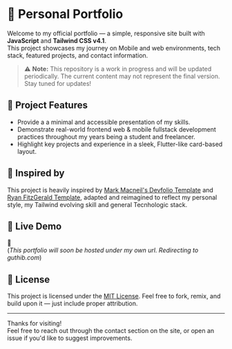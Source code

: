 # 💼 Personal Portfolio

Welcome to my official portfolio — a simple, responsive site built with **JavaScript** and **Tailwind CSS v4.1**.  
This project showcases my journey on Mobile and web environments, tech stack, featured projects, and contact information.

> ⚠️ **Note:** This repository is a work in progress and will be updated periodically. The current content may not represent the final version. Stay tuned for updates!

## 🎯 Project Features

- Provide a a minimal and accessible presentation of my skills.
- Demonstrate real-world frontend web & mobile fullstack development practices throughout my years being a student and freelancer.
- Highlight key projects and experience in a sleek, Flutter-like card-based layout.

## 🧠 Inspired by

This project is heavily inspired by [Mark Macneil's Devfolio Template](https://mmacneil.github.io/devfolio/) and [Ryan FitzGerald Template](https://ryanfitzgerald.github.io/devportfolio/#), adapted and reimagined to reflect my personal style, my Tailwind evolving skill and general Tecnhologic stack.

## 📂 Live Demo

🔗 [](https://guthib.com)  
(*This portfolio will soon be hosted under my own url. Redirecting to guthib.com*)

## 📄 License

This project is licensed under the [MIT License](https://github.com/jorgemr3/PersonaldevFolio/blob/main/LICENSE). Feel free to fork, remix, and build upon it — just include proper attribution.

---

Thanks for visiting!  
Feel free to reach out through the contact section on the site, or open an issue if you'd like to suggest improvements.
